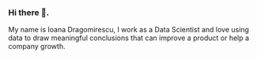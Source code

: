 ### Hi there 👋.
My name is Ioana Dragomirescu, I work as a Data Scientist and love using data to draw meaningful conclusions that can improve a product or help a company growth.

<!--
**IFDragomirescu/IFDragomirescu** is a ✨ _special_ ✨ repository because its `README.md` (this file) appears on your GitHub profile.

Here are some ideas to get you started:

- 🔭 I’m currently working on ...
- 🌱 I’m currently learning ...
- 👯 I’m looking to collaborate on ...
- 🤔 I’m looking for help with ...
- 💬 Ask me about ...
- 📫 How to reach me: ...
- 😄 Pronouns: ...
- ⚡ Fun fact: ...
-->
